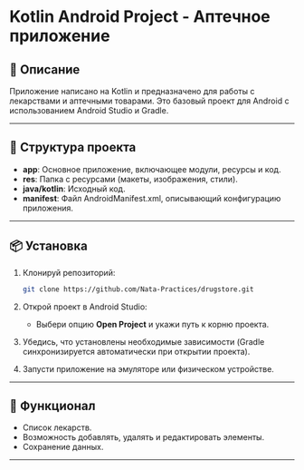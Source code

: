 # Kotlin Android Project - Аптечное приложение

## 📖 Описание

Приложение написано на Kotlin и предназначено для работы с лекарствами и аптечными товарами. Это базовый проект для Android с использованием Android Studio и Gradle.

---

## 📂 Структура проекта

- **app**: Основное приложение, включающее модули, ресурсы и код.
- **res**: Папка с ресурсами (макеты, изображения, стили).
- **java/kotlin**: Исходный код.
- **manifest**: Файл AndroidManifest.xml, описывающий конфигурацию приложения.

---

## 📦 Установка

1. Клонируй репозиторий:
   ```bash
   git clone https://github.com/Nata-Practices/drugstore.git
   ```

2. Открой проект в Android Studio:
   - Выбери опцию **Open Project** и укажи путь к корню проекта.

3. Убедись, что установлены необходимые зависимости (Gradle синхронизируется автоматически при открытии проекта).

4. Запусти приложение на эмуляторе или физическом устройстве.

---

## 🚀 Функционал

- Список лекарств.
- Возможность добавлять, удалять и редактировать элементы.
- Сохранение данных.

---